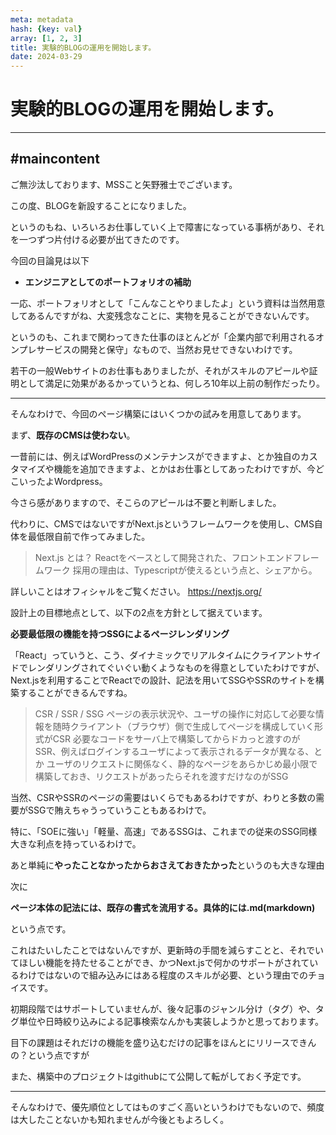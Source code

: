 ```yaml
---
meta: metadata
hash: {key: val}
array: [1, 2, 3]
title: 実験的BLOGの運用を開始します。
date: 2024-03-29
---
```

# 実験的BLOGの運用を開始します。
---
## #maincontent
ご無沙汰しております、MSSこと矢野雅士でございます。

この度、BLOGを新設することになりました。

というのもね、いろいろお仕事していく上で障害になっている事柄があり、それを一つずつ片付ける必要が出てきたのです。

今回の目論見は以下

- **エンジニアとしてのポートフォリオの補助**


一応、ポートフォリオとして「こんなことやりましたよ」という資料は当然用意してあるんですがね、大変残念なことに、実物を見ることができないんです。

というのも、これまで関わってきた仕事のほとんどが「企業内部で利用されるオンプレサービスの開発と保守」なもので、当然お見せできないわけです。

若干の一般Webサイトのお仕事もありましたが、それがスキルのアピールや証明として満足に効果があるかっていうとね、何しろ10年以上前の制作だったり。

---

そんなわけで、今回のページ構築にはいくつかの試みを用意してあります。

まず、**既存のCMSは使わない**。

一昔前には、例えばWordPressのメンテナンスができますよ、とか独自のカスタマイズや機能を追加できますよ、とかはお仕事としてあったわけですが、今どこいったよWordpress。

今さら感がありますので、そこらのアピールは不要と判断しました。

代わりに、CMSではないですがNext.jsというフレームワークを使用し、CMS自体を最低限自前で作ってみました。

> Next.js とは？
> Reactをベースとして開発された、フロントエンドフレームワーク
> 採用の理由は、Typescriptが使えるという点と、シェアから。

詳しいことはオフィシャルをご覧ください。
<https://nextjs.org/>

設計上の目標地点として、以下の2点を方針として据えています。

**必要最低限の機能を持つSSGによるページレンダリング**

「React」っていうと、こう、ダイナミックでリアルタイムにクライアントサイドでレンダリングされてぐいぐい動くようなものを得意としていたわけですが、Next.jsを利用することでReactでの設計、記法を用いてSSGやSSRのサイトを構築することができるんですね。

> CSR / SSR / SSG
> ページの表示状況や、ユーザの操作に対応して必要な情報を随時クライアント（ブラウザ）側で生成してページを構成していく形式がCSR
> 必要なコードをサーバ上で構築してからドカっと渡すのがSSR、例えばログインするユーザによって表示されるデータが異なる、とか
> ユーザのリクエストに関係なく、静的なページをあらかじめ最小限で構築しておき、リクエストがあったらそれを渡すだけなのがSSG

当然、CSRやSSRのページの需要はいくらでもあるわけですが、わりと多数の需要がSSGで賄えちゃうっていうこともあるわけで。

特に、「SOEに強い」「軽量、高速」であるSSGは、これまでの従来のSSG同様大きな利点を持っているわけで。

あと単純に**やったことなかったからおさえておきたかった**というのも大きな理由

次に

**ページ本体の記法には、既存の書式を流用する。具体的には.md(markdown)**

という点です。

これはたいしたことではないんですが、更新時の手間を減らすことと、それでいてほしい機能を持たせることができ、かつNext.jsで何かのサポートがされているわけではないので組み込みにはある程度のスキルが必要、という理由でのチョイスです。

初期段階ではサポートしていませんが、後々記事のジャンル分け（タグ）や、タグ単位や日時絞り込みによる記事検索なんかも実装しようかと思っております。

目下の課題はそれだけの機能を盛り込むだけの記事をほんとにリリースできんの？という点ですが

また、構築中のプロジェクトはgithubにて公開して転がしておく予定です。

---

そんなわけで、優先順位としてはものすごく高いというわけでもないので、頻度は大したことないかも知れませんが今後ともよろしく。